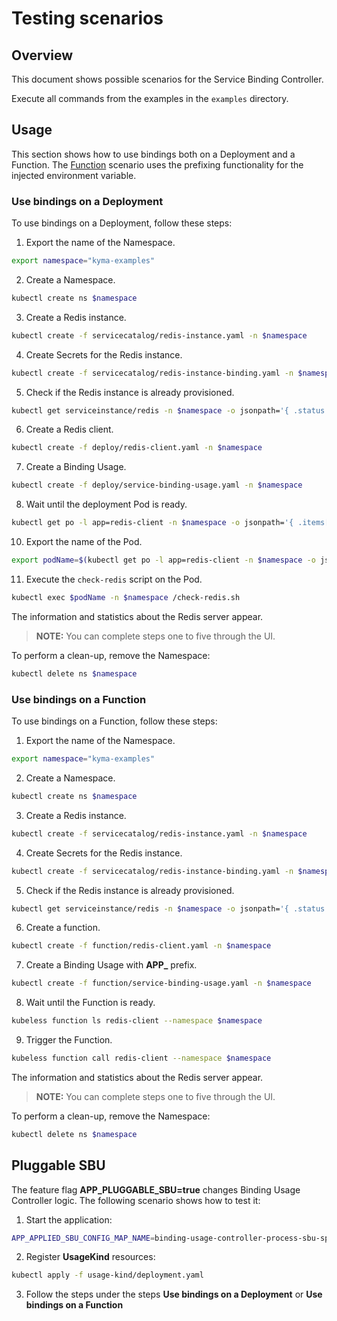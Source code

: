 # Testing scenarios

## Overview

This document shows possible scenarios for the Service Binding Controller.

Execute all commands from the examples in the `examples` directory.

## Usage

This section shows how to use bindings both on a Deployment and a Function.
The [Function](#use-bindings-on-a-function) scenario uses the prefixing functionality for the injected environment variable.  

### Use bindings on a Deployment

To use bindings on a Deployment, follow these steps:

1. Export the name of the Namespace.
```bash
export namespace="kyma-examples"
```
2. Create a Namespace.
```bash
kubectl create ns $namespace
```
3. Create a Redis instance.
```bash
kubectl create -f servicecatalog/redis-instance.yaml -n $namespace
```
4. Create Secrets for the Redis instance.
```bash
kubectl create -f servicecatalog/redis-instance-binding.yaml -n $namespace
```
5. Check if the Redis instance is already provisioned.
```bash
kubectl get serviceinstance/redis -n $namespace -o jsonpath='{ .status.conditions[0].reason }'
```
6. Create a Redis client.
```bash
kubectl create -f deploy/redis-client.yaml -n $namespace
```
7. Create a Binding Usage.
```bash
kubectl create -f deploy/service-binding-usage.yaml -n $namespace
```
8. Wait until the deployment Pod is ready.
```bash
kubectl get po -l app=redis-client -n $namespace -o jsonpath='{ .items[*].status.conditions[?(@.type=="Ready")].status }'
```
10. Export the name of the Pod.
```bash
export podName=$(kubectl get po -l app=redis-client -n $namespace -o jsonpath='{ .items[*].metadata.name }')
```
11. Execute the `check-redis` script on the Pod.
```bash
kubectl exec $podName -n $namespace /check-redis.sh
```
The information and statistics about the Redis server appear.

>**NOTE:** You can complete steps one to five through the UI.

To perform a clean-up, remove the Namespace:

```bash
kubectl delete ns $namespace
```

### Use bindings on a Function

To use bindings on a Function, follow these steps:

1. Export the name of the Namespace.
```bash
export namespace="kyma-examples"
```
2. Create a Namespace.
```bash
kubectl create ns $namespace
```
3. Create a Redis instance.
```bash
kubectl create -f servicecatalog/redis-instance.yaml -n $namespace
```
4. Create Secrets for the Redis instance.
```bash
kubectl create -f servicecatalog/redis-instance-binding.yaml -n $namespace
```
5. Check if the Redis instance is already provisioned.
```bash
kubectl get serviceinstance/redis -n $namespace -o jsonpath='{ .status.conditions[0].reason }'
```
6. Create a function.
```bash
kubectl create -f function/redis-client.yaml -n $namespace
```
7. Create a Binding Usage with **APP_** prefix.
```bash
kubectl create -f function/service-binding-usage.yaml -n $namespace
```
8. Wait until the Function is ready.
```bash
kubeless function ls redis-client --namespace $namespace
```
9. Trigger the Function.
```bash
kubeless function call redis-client --namespace $namespace
```

The information and statistics about the Redis server appear.

>**NOTE:** You can complete steps one to five through the UI.

To perform a clean-up, remove the Namespace:

```bash
kubectl delete ns $namespace
```

## Pluggable SBU

The feature flag **APP_PLUGGABLE_SBU=true** changes Binding Usage Controller logic. The following scenario shows how to test it:

1. Start the application:
```bash
APP_APPLIED_SBU_CONFIG_MAP_NAME=binding-usage-controller-process-sbu-spec APP_LOGGER_LEVEL=debug APP_PLUGGABLE_SBU=true APP_KUBECONFIG_PATH=~/.kube/config go run cmd/controller/main.go
```

2. Register **UsageKind** resources:
```bash
kubectl apply -f usage-kind/deployment.yaml
```

3. Follow the steps under the steps **Use bindings on a Deployment** or **Use bindings on a Function**
